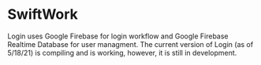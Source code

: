 # SwiftWork
Login uses Google Firebase for login workflow and Google Firebase Realtime Database for user managment.
The current version of Login (as of 5/18/21) is compiling and is working, however, it is still in development.
